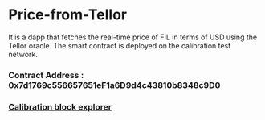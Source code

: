 # Price-from-Tellor

It is a dapp that fetches the real-time price of FIL in terms of USD using the Tellor oracle. The smart contract is deployed on the calibration test network.

### Contract Address : 0x7d1769c556657651eF1a6D9d4c43810b8348c9D0

### [Calibration block explorer](https://calibration.filfox.info/en/address/t410fpulwtrkwmv3fd3y2nwouyq4bbobursoqzil5qcy)
